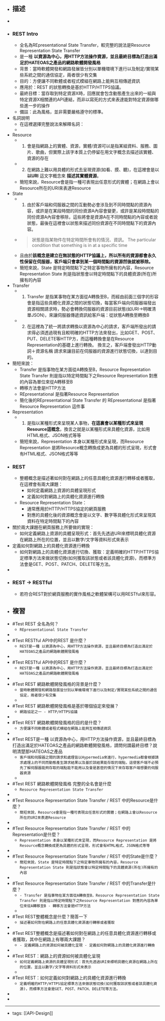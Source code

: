 - ## 描述
- 
- ### REST Intro
    - 全名為REpresentational State Transfer，較完整的說法是Resource Representation State Transfer
    - 是一種 **以資源為中心，用HTTP方法操作資源，並且最終目標為打造出滿足於HATEOAS之產品的網路軟體開發風格**
    - 背景：當時軟體開發和網路發展皆分別以單機環境下進行以及制定/實現某些系統之間的通信協定，兩者很少有交集
    - 目的：方便讓不同軟體或者程式模組在網路上能夠互相傳遞資訊
    - 應用於：REST 的狀態轉換是基於HTTP/HTTPS協議。
    - 最終目標：當存取到特定資源X時，回應就會包含動態產生出來的一組與特定資源X相關連的API連結，而非以寫死的方式來表達能對特定資源做哪些進一步的操作
    - 備註：此為風格，並非需要嚴格遵守的標準。
- 名詞說明
    - 在這裡選擇完整說法來解釋名詞：
    - 
- Resource
    - 1. 會是指網路上的實體、資源，實體/資源可以是指某組資料、服務、圖片、歌曲，但實際上該字本質上仍停留在用文字概念去描述該實體、資源的存在
    - 2. 在網路上難以用具體的形式去呈現資源(如看、摸、聽)，在這裡會是以 **以URI** 這文字概念來 **描述其實體資源**。
    - 簡短來說，Resource會是指一種可表現出任意形式的實體；在網路上會以Resource所在的URI來表達Resource
- State
    - 1. 由於客戶端和伺服器之間的互動勢必會涉及到不同時間點的資源內容，或許是在某段時間的同份資源A內容會變更，或許是某段時間點的同份資源A內容會移除，這些將會是資源A在不同時間點的內容或者說狀態，最後在這裡會以狀態來描述同份資源在不同時間點下的資源內容。
    - > 狀態是指某物件在特定時間所會有的情況、資訊。 The particular condition that something is in at a specific time
    - 且由於**該概念是建立在無狀態的HTTP協議上，所以所有的資源都會永久性保留在伺服器，客戶端只會拿到某一個時間點的資源然後就被移除。**
    - 簡短來說，State 是特定時間點下之特定事物所擁有的內容，Resource Representation State 則是指狀態會以特定時間點下的具體資源(所在)所擁有的內容
- Transfer
    - 1. Transfer 是指某事物在某方面從A轉換至B，而經由前面三個字的形容會是指這些具體化資源之間的狀態切換，每當客戶端向伺服器端發出資源相關請求時，勢必會轉換伺服器的資源目前狀態(如URI->明確清單JSON)，來讓伺服器傳遞資訊給客戶端：從狀態A轉換至轉換B
    - 2. 在這裡為了統一將請求轉換以資源為中心的請求，客戶端所發出的請求得必須透過現有且較明確的HTTP方法來發出，比如GET、POST、PUT、DELETE等HTTP方，而這種轉換會是在Resource Representation的基礎上進行轉換。 換言之，客戶端會發出HTTP動詞＋資源名稱 請求來讓目前在伺服器的資源進行狀態切換，以達到目的。
- 簡短來說：
    - Transfer 是指事物在某方面從A轉換至B，Resource Representation State Transfer 則是指以特定時間點下之Resource Representation 對應的內容為單位來從A轉移至B
    - 轉移方法會是HTTP方法
    - REpresentational 是指著Resource Representation 
    - 簡化後的REpresentational State Transfer 的 REpresentational 是指著Resource Representation 這件事
- Representation
    - 1. 是指以某種形式來呈現某人事物，**在這裏會以某種形式來呈現Resource這概念**，換言之就是以某種形式來具體化資源，比如用HTML格式、JSON格式等等
    - 簡短來說，Representation 本身以某種形式來呈現，而Resource Representation 是將Resource概念轉換成更為具體的形式呈現，形式會有HTML格式、JSON格式等等
- ### REST
    - 整體概念是描述著如何對在網路上的任意具體化資源進行轉移或者獲取，在這裡會有兩大課題：
        - 如何定義網路上資源的具體呈現形式
        - 定義如何對網路上的具體化資源進行轉換
    - Resource Representation State：
        - 通常應用於HTTP/HTTPS協定的網頁服務
        - 對應的具體化後的資源概念會是以文字、數字等具體化形式來呈現其資料在特定時間點下的內容
- 關於兩大課題在網頁服務上所要做的實現：
    - 如何定義網路上資源的具體呈現形式：首先先透過URI來標明具體化資源在網路上所在的位置，並且以數字/文字等資料形式來表示
- 定義如何對網路上的具體化資源進行轉換
    - 如何對網路上的具體化資源進行切換、獲取：定義明確的HTTP/HTTPS協定標準方法來做狀態切換(如何獲取該狀態或者該具體化資源)，而標準方法會是GET、POST、PATCH、DELETE等方法。
- 
- ### REST -> RESTful
    - 若符合REST對於網頁服務的實作風格之軟體架構可以用RESTful來形容。
- ## 複習
- #Test REST 全名為何？
    -  `REpresentational State Transfer`
- 
- #Test RESTful API中的REST 是什麼？ 
    -  `REST是一種 以資源為中心，用HTTP方法操作資源，並且最終目標為打造出滿足於HATEOAS之產品的網路軟體開發風格`
- 
- #Test RESTful API中的REST 是什麼？
    -  `REST是一種 以資源為中心，用HTTP方法操作資源，並且最終目標為打造出滿足於HATEOAS之產品的網路軟體開發風格`
- 
- #Test REST 網路軟體開發風格的背景是什麼？ 
    - `當時軟體開發和網路發展皆分別以單機環境下進行以及制定/實現某些系統之間的通信協定，兩者很少有交集`
    - 
- #Test REST 網路軟體開發風格是基於哪個協定來發展？
    -  `網路協定之一 - HTTP/HTTPS協議`
- 
- #Test REST 網路軟體開發風格的目的是什麼？ 
    -  `方便讓不同軟體或者程式模組在網路上能夠互相傳遞資訊`
- 
- #Test REST是一種 以資源為中心，用HTTP方法操作資源，並且最終目標為打造出滿足於HATEOAS之產品的網路軟體開發風格，請問何謂最終目標？說明清楚那HATEOAS之產品 
    -  `客戶端和伺服器之間的請求和處理皆以Hypermedia來進行，hypermedia都會根據請求處理上的不同而動態產生請求結果以及基於該結果能存取的端點，這使客戶端不必預先了解伺服器能夠存取的端點能不能用以及會是甚麼的情況下來存取客戶端想要的伺服器資源`
    - 
- #Test REST 網路軟體開發風格 完整的全名會是什麼 
    -  `Resource Representation State Transfer`
- 
- #Test Resource Representation State Transfer / REST 中的Resource是什麼？
    -  `簡短來說，Resource會是指一種可表現出任意形式的實體；在網路上會以Resource所在的URI來表達Resource`
- 
- #Test  Resource Representation State Transfer / REST 中的Representation是什麼？
    - `Representation 本身以某種形式來呈現，而Resource Representation 是將Resource概念轉換成更為具體的形式呈現，形式會有HTML格式、JSON格式等等`
- 
- #Test Resource Representation State Transfer / REST 中的State是什麼？ 
    -  `簡短來說，State 是特定時間點下之特定事物所擁有的內容，Resource Representation State 則是指狀態會以特定時間點下的具體資源(所在)所擁有的內容`
- 
- #Test Resource Representation State Transfer / REST 中的Transfer是什麼？
    -  `- Transfer 是指事物在某方面從A轉換至B，Resource Representation State Transfer 則是指以特定時間點下之Resource Representation 對應的內容為單位來從A轉移至B - 轉移方法會是HTTP方法`
    - 
- #Test REST整體概念是什麼？簡答一下 
    - `描述著如何對在網路上的任意具體化資源進行轉移或者獲取`
- 
- #Test REST整體概念是描述著如何對在網路上的任意具體化資源進行轉移或者獲取，其中在網路上有哪兩大課題？ 
    -  `- 定義網路上的資源如何被具體化呈現 - 定義如何對網路上的具體化資源進行轉換`
- 
- #Test REST：網路上的資源如何被具體化呈現 
    - `如何定義網路上資源的具體呈現形式：首先先透過URI來標明具體化資源在網路上所在的位置，並且以數字/文字等資料形式來表示`
    - 
- #Test REST：如何定義如何對網路上的具體化資源進行轉換
    - `定義明確的HTTP/HTTPS協定標準方法來做狀態切換(如何獲取該狀態或者該具體化資源)，而標準方法會是GET、POST、PATCH、DELETE等方法。`
- 
- 
- ---
- tags: [[API-Design]]
